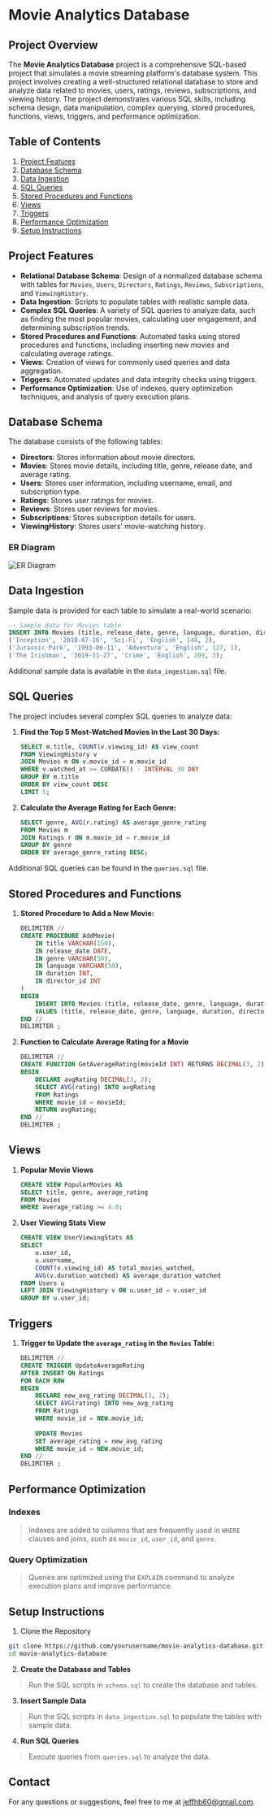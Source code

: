 # Movie Analytics Database
## Project Overview
The **Movie Analytics Database** project is a comprehensive SQL-based project that simulates a movie streaming platform's database system. This project involves creating a well-structured relational database to store and analyze data related to movies, users, ratings, reviews, subscriptions, and viewing history. The project demonstrates various SQL skills, including schema design, data manipulation, complex querying, stored procedures, functions, views, triggers, and performance optimization.
## Table of Contents
1. [Project Features](#project-features)
2. [Database Schema](#database-schema)
3. [Data Ingestion](#data-ingestion)
4. [SQL Queries](#sql-queries)
5. [Stored Procedures and Functions](#stored-procedures-and-functions)
6. [Views](#views)
7. [Triggers](#triggers)
8. [Performance Optimization](#performance-optimization)
9. [Setup Instructions](#setup-instructions)

## Project Features
- **Relational Database Schema**: Design of a normalized database schema with tables for `Movies`, `Users`, `Directors`, `Ratings`, `Reviews`, `Subscriptions`, and `ViewingHistory`.
- **Data Ingestion**: Scripts to populate tables with realistic sample data.
- **Complex SQL Queries**: A variety of SQL queries to analyze data, such as finding the most popular movies, calculating user engagement, and determining subscription trends.
- **Stored Procedures and Functions**: Automated tasks using stored procedures and functions, including inserting new movies and calculating average ratings.
- **Views**: Creation of views for commonly used queries and data aggregation.
- **Triggers**: Automated updates and data integrity checks using triggers.
- **Performance Optimization**: Use of indexes, query optimization techniques, and analysis of query execution plans.

## Database Schema
The database consists of the following tables:
- **Directors**: Stores information about movie directors.
- **Movies**: Stores movie details, including title, genre, release date, and average rating.
- **Users**: Stores user information, including username, email, and subscription type.
- **Ratings**: Stores user ratings for movies.
- **Reviews**: Stores user reviews for movies.
- **Subscriptions**: Stores subscription details for users.
- **ViewingHistory**: Stores users' movie-watching history.

### ER Diagram
![ER Diagram](ERD_Diagram.png)  <!-- You can replace this with an actual ER diagram image file if available. -->

## Data Ingestion
Sample data is provided for each table to simulate a real-world scenario:

```sql
-- Sample data for Movies table
INSERT INTO Movies (title, release_date, genre, language, duration, director_id) VALUES
('Inception', '2010-07-16', 'Sci-Fi', 'English', 148, 2),
('Jurassic Park', '1993-06-11', 'Adventure', 'English', 127, 1),
('The Irishman', '2019-11-27', 'Crime', 'English', 209, 3);
```
Additional sample data is available in the `data_ingestion.sql` file.

## SQL Queries
The project includes several complex SQL queries to analyze data:
1. **Find the Top 5 Most-Watched Movies in the Last 30 Days:**
      ```sql
      SELECT m.title, COUNT(v.viewing_id) AS view_count
      FROM ViewingHistory v
      JOIN Movies m ON v.movie_id = m.movie_id
      WHERE v.watched_at >= CURDATE() - INTERVAL 30 DAY
      GROUP BY m.title
      ORDER BY view_count DESC
      LIMIT 5;
      ```  
2. **Calculate the Average Rating for Each Genre:**
     ```sql
     SELECT genre, AVG(r.rating) AS average_genre_rating
     FROM Movies m
     JOIN Ratings r ON m.movie_id = r.movie_id
     GROUP BY genre
     ORDER BY average_genre_rating DESC;
     ```
Additional SQL queries can be found in the `queries.sql` file.

## Stored Procedures and Functions

1. **Stored Procedure to Add a New Movie:**
   
      ```sql
      DELIMITER //
      CREATE PROCEDURE AddMovie(
          IN title VARCHAR(150),
          IN release_date DATE,
          IN genre VARCHAR(50),
          IN language VARCHAR(50),
          IN duration INT,
          IN director_id INT
      )
      BEGIN
          INSERT INTO Movies (title, release_date, genre, language, duration, director_id)
          VALUES (title, release_date, genre, language, duration, director_id);
      END //
      DELIMITER ;
    
      ```
2. **Function to Calculate Average Rating for a Movie**
   
      ```sql
      DELIMITER //
      CREATE FUNCTION GetAverageRating(movieId INT) RETURNS DECIMAL(3, 2)
      BEGIN
          DECLARE avgRating DECIMAL(3, 2);
          SELECT AVG(rating) INTO avgRating
          FROM Ratings
          WHERE movie_id = movieId;
          RETURN avgRating;
      END //
      DELIMITER ;
      ```
## Views
1. **Popular Movie Views**
   
    ```sql
    CREATE VIEW PopularMovies AS
    SELECT title, genre, average_rating
    FROM Movies
    WHERE average_rating >= 4.0;
    ```
    
2. **User Viewing Stats View**
   
    ```sql
    CREATE VIEW UserViewingStats AS
    SELECT 
        u.user_id, 
        u.username,
        COUNT(v.viewing_id) AS total_movies_watched,
        AVG(v.duration_watched) AS average_duration_watched
    FROM Users u
    LEFT JOIN ViewingHistory v ON u.user_id = v.user_id
    GROUP BY u.user_id;
    ```
## Triggers
1. **Trigger to Update the `average_rating` in the `Movies` Table:**

    ```sql
    DELIMITER //
    CREATE TRIGGER UpdateAverageRating
    AFTER INSERT ON Ratings
    FOR EACH ROW
    BEGIN
        DECLARE new_avg_rating DECIMAL(3, 2);
        SELECT AVG(rating) INTO new_avg_rating
        FROM Ratings
        WHERE movie_id = NEW.movie_id;
        
        UPDATE Movies
        SET average_rating = new_avg_rating
        WHERE movie_id = NEW.movie_id;
    END //
    DELIMITER ;
    ```
## Performance Optimization

### Indexes
> Indexes are added to columns that are frequently used in `WHERE` clauses and joins, such as `movie_id`, `user_id`, and `genre`.

### Query Optimization
> Queries are optimized using the `EXPLAIN` command to analyze execution plans and improve performance.

## Setup Instructions
1. Clone the Repository
   
```bash
git clone https://github.com/yourusername/movie-analytics-database.git
cd movie-analytics-database
```

2. **Create the Database and Tables**
> Run the SQL scripts in `schema.sql` to create the database and tables.
3. **Insert Sample Data**
> Run the SQL scripts in `data_ingestion.sql` to populate the tables with sample data.
4. **Run SQL Queries**
> Execute queries from `queries.sql` to analyze the data.

## Contact
For any questions or suggestions, feel free to me at jeffhb60@gmail.com.  
